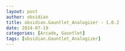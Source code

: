 ```yaml
---
layout: post
author: obsidian
title: obsidian.Gauntlet_Analogizer - 1.0.2
date: 2024-07-19
categories: [Arcade, Gauntlet]
tags: [obsidian.Gauntlet_Analogizer]
---
```


